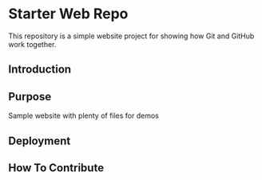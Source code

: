 # Starter Web Repo

This repository is a simple website project for showing how Git and GitHub work together.

## Introduction


## Purpose

Sample website with plenty of files for demos

## Deployment


## How To Contribute